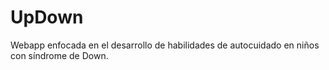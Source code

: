 # UpDown

Webapp enfocada en el desarrollo de habilidades de autocuidado en niños con síndrome
de Down. 

